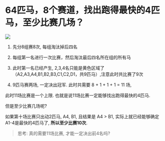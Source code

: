 # 64匹马，8个赛道，找出跑得最快的4匹马，至少比赛几场？

![](https://gitee.com/cpfree/picture-warehouse/raw/master/pic1/20210623235521.png)

1. 先分8组赛8次, 每组淘汰掉后四名
2. 每组第一名进行一次比赛，然后淘汰最后四名所在组的所有马
3. 此时第一名已经产生, 2,3,4名只能是黄色区域了（A2,A3,A4,B1,B2,B3,C1,C2,D1，共9匹马）,注意此时共比赛了9次


4. 9匹马赛两场, 一定决出冠军. 此时共需要 8 + 1 + 1 + 1 = 11 场,

此时11场比赛是一个上限. 也就是说11场比赛一定能够找出跑得最快的4匹马.

但是至少比赛几场呢?

如果第十场比赛只出动2匹马, A4, B1, 且结果是 A4 > B1, 实际上就已经能够确定 A1-4是最快的4匹马了, **所以至少比赛10次**.

> 思考: 真的需要11场比赛, 才能一定决出前4名吗?
